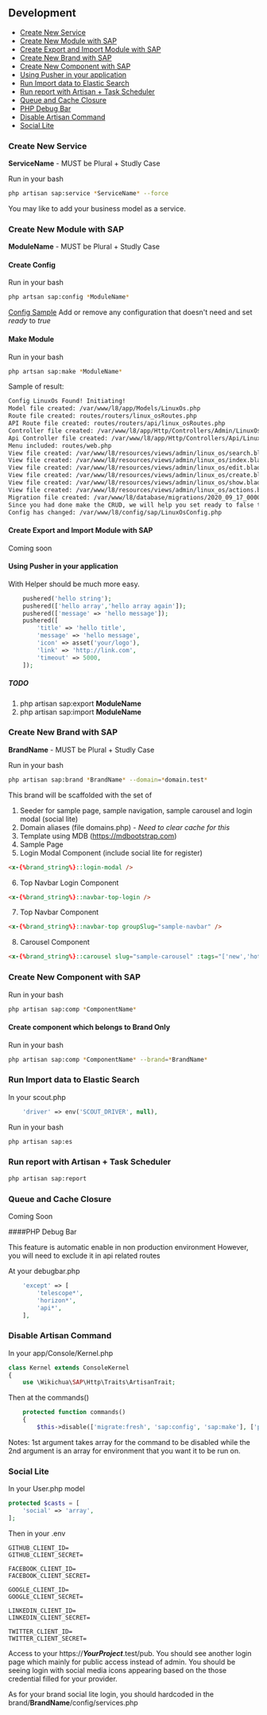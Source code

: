 ## Development

- [Create New Service](#Create-New-Service)
- [Create New Module with SAP](#Create-New-Module-with-SAP)
- [Create Export and Import Module with SAP](#Create-Export-and-Import-Module-with-SAP)
- [Create New Brand with SAP](#Create-New-Brand-with-SAP)
- [Create New Component with SAP](#Create-New-Component-with-SAP)
- [Using Pusher in your application](#Using-Pusher-in-your-application)
- [Run Import data to Elastic Search](#Run-Import-data-to-Elastic-Search)
- [Run report with Artisan + Task Scheduler](#Run-report-with-Artisan-+-Task-Scheduler)
- [Queue and Cache Closure](#Queue-and-Cache-Closure)
- [PHP Debug Bar](#PHP-Debug-Bar)
- [Disable Artisan Command](#Disable-Artisan-Command)
- [Social Lite](#Social-Lite)

### Create New Service

**ServiceName** - MUST be Plural + Studly Case

Run in your bash

```bash
php artisan sap:service *ServiceName* --force
```

You may like to add your business model as a service.

### Create New Module with SAP

**ModuleName** - MUST be Plural + Studly Case

#### Create Config

Run in your bash

```bash
php artsan sap:config *ModuleName*
```

[Config Sample](../stubs/config.stub)
Add or remove any configuration that doesn't need and set *ready* to *true*

#### Make Module

Run in your bash

```bash
php artsan sap:make *ModuleName*
```

Sample of result:
```bash
Config LinuxOs Found! Initiating!
Model file created: /var/www/l8/app/Models/LinuxOs.php
Route file created: routes/routers/linux_osRoutes.php
API Route file created: routes/routers/api/linux_osRoutes.php
Controller file created: /var/www/l8/app/Http/Controllers/Admin/LinuxOsController.php
Api Controller file created: /var/www/l8/app/Http/Controllers/Api/LinuxOsController.php
Menu included: routes/web.php
View file created: /var/www/l8/resources/views/admin/linux_os/search.blade.php
View file created: /var/www/l8/resources/views/admin/linux_os/index.blade.php
View file created: /var/www/l8/resources/views/admin/linux_os/edit.blade.php
View file created: /var/www/l8/resources/views/admin/linux_os/create.blade.php
View file created: /var/www/l8/resources/views/admin/linux_os/show.blade.php
View file created: /var/www/l8/resources/views/admin/linux_os/actions.blade.php
Migration file created: /var/www/l8/database/migrations/2020_09_17_000000_sapLinuxOsTable.php
Since you had done make the CRUD, we will help you set ready to false to prevent accidentally make after you have done all your changes in your flow!
Config has changed: /var/www/l8/config/sap/LinuxOsConfig.php
```
#### Create Export and Import Module with SAP

Coming soon

#### Using Pusher in your application

With Helper should be much more easy.

```php
    pushered('hello string');
    pushered(['hello array','hello array again']);
    pushered(['message' => 'hello message']);
    pushered([
        'title' => 'hello title',
        'message' => 'hello message',
        'icon' => asset('your/logo'),
        'link' => 'http://link.com',
        'timeout' => 5000,
    ]);
```

##### TODO

1. php artisan sap:export **ModuleName**
1. php artisan sap:import **ModuleName**

### Create New Brand with SAP

**BrandName** - MUST be Plural + Studly Case

Run in your bash

```bash
php artisan sap:brand *BrandName* --domain=*domain.test*
```

This brand will be scaffolded with the set of

1. Seeder for sample page, sample navigation, sample carousel and login modal (social lite)
2. Domain aliases (file domains.php) - *Need to clear cache for this*
3. Template using MDB (https://mdbootstrap.com)
4. Sample Page
5. Login Modal Component (include social lite for register)
```html
<x-{%brand_string%}::login-modal />
```
6. Top Navbar Login Component
```html
<x-{%brand_string%}::navbar-top-login />
```
7. Top Navbar Component
```html
<x-{%brand_string%}::navbar-top groupSlug="sample-navbar" />
```
8. Carousel Component
```html
<x-{%brand_string%}::carousel slug="sample-carousel" :tags="['new','hot']" />
```

### Create New Component with SAP

Run in your bash

```bash
php artisan sap:comp *ComponentName*
```

#### Create component which belongs to Brand Only

Run in your bash

```bash
php artisan sap:comp *ComponentName* --brand=*BrandName*
```

### Run Import data to Elastic Search

In your scout.php

```php
    'driver' => env('SCOUT_DRIVER', null),
```

Run in your bash

```bash
php artisan sap:es
```

### Run report with Artisan + Task Scheduler

```bash
php artisan sap:report
```

### Queue and Cache Closure

Coming Soon

####PHP Debug Bar

This feature is automatic enable in non production environment
However, you will need to exclude it in api related routes

At your debugbar.php

```php
    'except' => [
        'telescope*',
        'horizon*',
        'api*',
    ],
```

### Disable Artisan Command

In your app/Console/Kernel.php

```php
class Kernel extends ConsoleKernel
{
    use \Wikichua\SAP\Http\Traits\ArtisanTrait;
```

Then at the commands()

```php
    protected function commands()
    {
        $this->disable(['migrate:fresh', 'sap:config', 'sap:make'], ['production']);
```

Notes: 1st argument takes array for the command to be disabled while the 2nd argument is an array for environment that you want it to be run on.

### Social Lite

In your User.php model

```php
protected $casts = [
    'social' => 'array',
];
```

Then in your .env

```dotenv
GITHUB_CLIENT_ID=
GITHUB_CLIENT_SECRET=

FACEBOOK_CLIENT_ID=
FACEBOOK_CLIENT_SECRET=

GOOGLE_CLIENT_ID=
GOOGLE_CLIENT_SECRET=

LINKEDIN_CLIENT_ID=
LINKEDIN_CLIENT_SECRET=

TWITTER_CLIENT_ID=
TWITTER_CLIENT_SECRET=

```

Access to your https://***YourProject***.test/pub.
You should see another login page which mainly for public access instead of admin.
You should be seeing login with social media icons appearing based on the those credential filled for your provider.

As for your brand social lite login, you should hardcoded in the brand/**BrandName**/config/services.php
